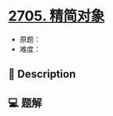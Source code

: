 # [2705. 精简对象](https://github.com/Tdahuyou/leetcode/tree/main/2705.%20%E7%B2%BE%E7%AE%80%E5%AF%B9%E8%B1%A1)

- 原题：
- 难度：

## 📝 Description



## 💻 题解

```

```

